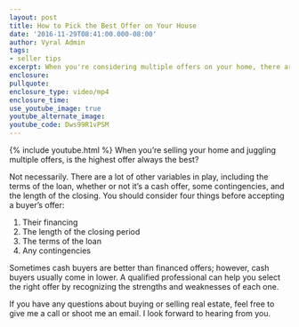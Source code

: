 ```yaml
---
layout: post
title: How to Pick the Best Offer on Your House
date: '2016-11-29T08:41:00.000-08:00'
author: Vyral Admin
tags:
- seller tips
excerpt: When you're considering multiple offers on your home, there are many other variables besides price to consider before making a decision.
enclosure:
pullquote:
enclosure_type: video/mp4
enclosure_time:
use_youtube_image: true
youtube_alternate_image:
youtube_code: Dws99R1vPSM
---
```

{% include youtube.html %}
When you’re selling your home and juggling multiple offers, is the highest offer always the best?

Not necessarily. There are a lot of other variables in play, including the terms of the loan, whether or not it’s a cash offer, some contingencies, and the length of the closing. You should consider four things before accepting a buyer’s offer:

1. Their financing
1. The length of the closing period
1. The terms of the loan
1. Any contingencies

Sometimes cash buyers are better than financed offers; however, cash buyers usually come in lower. A qualified professional can help you select the right offer by recognizing the strengths and weaknesses of each one.

If you have any questions about buying or selling real estate, feel free to give me a call or shoot me an email. I look forward to hearing from you.
